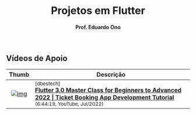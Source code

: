 

<h1 align="center">Projetos em Flutter</h1>

<h4 align="center">Prof. Eduardo Ono</h4>

<br>

## Vídeos de Apoio

| Thumb | Descrição |
| :-: | --- |
| [![img](https://img.youtube.com/vi/71AsYo2q_0Y/default.jpg)](https://www.youtube.com/watch?v=71AsYo2q_0Y) | <sup>[dbestech]</sup><br>[__Flutter 3.0 Master Class for Beginners to Advanced 2022 \| Ticket Booking App Development Tutorial__](https://www.youtube.com/watch?v=71AsYo2q_0Y)<br><sub>(6:44:19, YouTube, Jul/2022)</sub>

<br>
